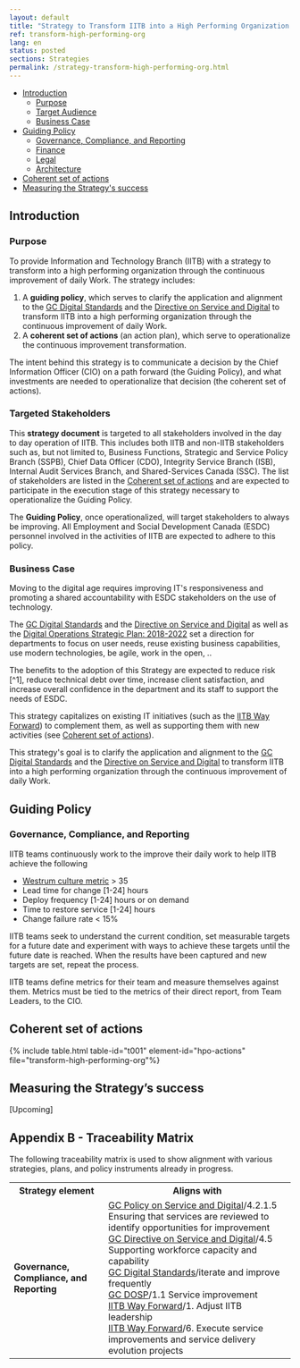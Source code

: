```yaml
---
layout: default
title: "Strategy to Transform IITB into a High Performing Organization (Continuous Improvement)"
ref: transform-high-performing-org
lang: en
status: posted
sections: Strategies
permalink: /strategy-transform-high-performing-org.html
---
```

<!-- the below cSpell statement says to ignore any text between HTML tags. E.g. it will ignore "th rowspan='2'" in this string: <th rowspan='2'> -->
<!-- cSpell:ignoreRegExp /\<[^\>]+\>/ -->

- [Introduction](#introduction)
  - [Purpose](#purpose)
  - [Target Audience](#target-audience)
  - [Business Case](#business-case)
- [Guiding Policy](#guiding-policy)
  - [Governance, Compliance, and Reporting](#governance-compliance-and-reporting)
  - [Finance](#finance)
  - [Legal](#legal)
  - [Architecture](#architecture)
- [Coherent set of actions](#coherent-set-of-actions)
- [Measuring the Strategy's success](#measuring-the-strategys-success)

## Introduction

### Purpose

To provide Information and Technology Branch (IITB) with a strategy to transform into a high performing organization through the continuous improvement of daily Work.
The strategy includes:

1. A **guiding policy**, which serves to clarify the application and alignment to the [GC Digital Standards](https://www.canada.ca/en/government/system/digital-government/government-canada-digital-standards.html) and the [Directive on Service and Digital](https://www.tbs-sct.gc.ca/pol/doc-eng.aspx?id=32601) to transform IITB into a high performing organization through the continuous improvement of daily Work.
2. A **coherent set of actions** (an action plan), which serve to operationalize the continuous improvement transformation.

The intent behind this strategy is to communicate a decision by the Chief Information Officer (CIO) on a path forward (the Guiding Policy), and what investments are needed to operationalize that decision (the coherent set of actions).

### Targeted Stakeholders

This **strategy document** is targeted to all stakeholders involved in the day to day operation of IITB.
This includes both IITB and non-IITB stakeholders such as, but not limited to, Business Functions, Strategic and Service Policy Branch (SSPB), Chief Data Officer (CDO), Integrity Service Branch (ISB), Internal Audit Services Branch, and Shared-Services Canada (SSC).
The list of stakeholders are listed in the [Coherent set of actions](#coherent-set-of-actions) and are expected to participate in the execution stage of this strategy necessary to operationalize the Guiding Policy.

The **Guiding Policy**, once operationalized, will target stakeholders to always be improving.
All Employment and Social Development Canada (ESDC) personnel involved in the activities of IITB are expected to adhere to this policy.

### Business Case

Moving to the digital age requires improving IT's responsiveness and promoting a shared accountability with ESDC stakeholders on the use of technology.

The [GC Digital Standards](https://www.canada.ca/en/government/system/digital-government/government-canada-digital-standards.html) and the [Directive on Service and Digital](https://www.tbs-sct.gc.ca/pol/doc-eng.aspx?id=32601) as well as the [Digital Operations Strategic Plan: 2018-2022](https://www.canada.ca/en/government/system/digital-government/digital-operations-strategic-plan-2018-2022.html) set a direction for departments to focus on user needs, reuse existing business capabilities, use modern technologies, be agile, work in the open, ..

The benefits to the adoption of this Strategy are expected to reduce risk [^1], reduce technical debt over time, increase client satisfaction, and increase overall confidence in the department and its staff to support the needs of ESDC.

This strategy capitalizes on existing IT initiatives (such as the [IITB Way Forward](http://dialogue/grp/IITB-DGIIT-Gov-New-Nouveau/Documents/Departmental%20IMIT%20Plan/19-20%20Plans/IITB%20Moving%20Forward%20v2.docx)) to complement them, as well as supporting them with new activities (see [Coherent set of actions](#coherent-set-of-actions)).

This strategy's goal is to clarify the application and alignment to the [GC Digital Standards](https://www.canada.ca/en/government/system/digital-government/government-canada-digital-standards.html) and the [Directive on Service and Digital](https://www.tbs-sct.gc.ca/pol/doc-eng.aspx?id=32601) to transform IITB into a high performing organization through the continuous improvement of daily Work.

## Guiding Policy

### Governance, Compliance, and Reporting

IITB teams continuously work to the improve their daily work to help IITB achieve the following

- [Westrum culture metric](https://cloud.google.com/solutions/devops/devops-culture-westrum-organizational-culture#how_to_measure_organizational_culture) > 35
- Lead time for change [1-24] hours
- Deploy frequency [1-24] hours or on demand
- Time to restore service [1-24] hours
- Change failure rate < 15%

IITB teams seek to understand the current condition, set measurable targets for a future date and experiment with ways to achieve these targets until the future date is reached.
When the results have been captured and new targets are set, repeat the process.

IITB teams define metrics for their team and measure themselves against them.
Metrics must be tied to the metrics of their direct report, from Team Leaders, to the CIO.

## Coherent set of actions

{% include table.html table-id="t001" element-id="hpo-actions" file="transform-high-performing-org"%}

## Measuring the Strategy’s success

[Upcoming]

## Appendix B - Traceability Matrix

The following traceability matrix is used to show alignment with various strategies, plans, and policy instruments already in progress.

<!-- markdownlint-disable MD033 -->
<table>
  <tr>
    <th>Strategy element</th>
    <th>Aligns with</th>
  </tr>
  <tr>
    <td><b>Governance, Compliance, and Reporting</b></td>
    <td>
      <a href="https://www.tbs-sct.gc.ca/pol/doc-eng.aspx?id=32603" target="_blank">GC Policy on Service and Digital</a>/4.2.1.5 Ensuring that services are reviewed to identify opportunities for improvement<br>
      <a href="https://www.tbs-sct.gc.ca/pol/doc-eng.aspx?id=32601" target="_blank">GC Directive on Service and Digital</a>/4.5 Supporting workforce capacity and capability<br>
      <a href="https://www.canada.ca/en/government/system/digital-government/government-canada-digital-standards.html" target="_blank">GC Digital Standards</a>/iterate and improve frequently<br>
      <a href="https://www.canada.ca/en/government/system/digital-government/digital-operations-strategic-plan-2018-2022.html" target="_blank">GC DOSP</a>/1.1 Service improvement<br>
      <a href="http://dialogue/grp/IITB-DGIIT-Gov-New-Nouveau/Documents/Departmental IMIT Plan/19-20 Plans/IITB Moving Forward v2.docx" target="_blank">IITB Way Forward</a>/1. Adjust IITB leadership<br>
      <a href="http://dialogue/grp/IITB-DGIIT-Gov-New-Nouveau/Documents/Departmental IMIT Plan/19-20 Plans/IITB Moving Forward v2.docx" target="_blank">IITB Way Forward</a>/6. Execute service improvements and service delivery evolution projects<br>
    </td>
  </tr>
</table>
<!-- markdownlint-enable MD033 -->
